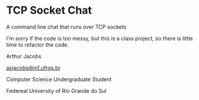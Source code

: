 # TCP Socket Chat
A command line chat that runs over TCP sockets

I'm sorry if the code is too messy, but this is a class project, so there is little time to refactor the code.


Arthur Jacobs

<asjacobs@inf.ufrgs.br>

Computer Science Undergraduate Student

Federeal University of Rio Grande do Sul

